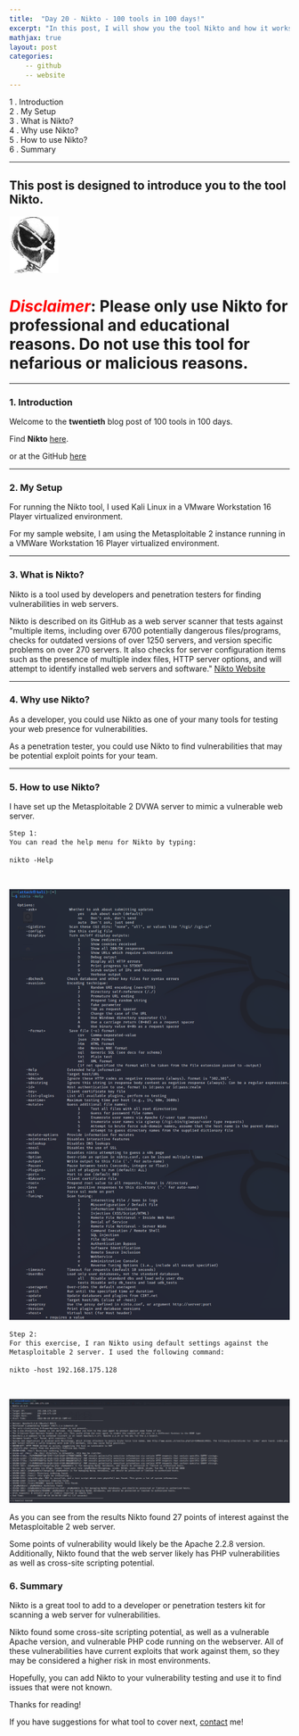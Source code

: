 ```yaml
---
title:  "Day 20 - Nikto - 100 tools in 100 days!"
excerpt: "In this post, I will show you the tool Nikto and how it works."
mathjax: true
layout: post
categories:
    -- github
    -- website
---
```


1 . Introduction
<br>
2 . My Setup
<br>
3 . What is Nikto?
<br>
4 . Why use Nikto?
<br>
5 . How to use Nikto?
<br>
6 . Summary

---

## This post is designed to introduce you to the tool Nikto.

![](https://raw.githubusercontent.com/matthewomccorkle/matthewomccorkle.github.io/master/_posts/assets/100%20tools/nikto/nikto0.png)

# <span style="color:red">***Disclaimer***</span>: **Please only use Nikto for professional and educational reasons. Do not use this tool for nefarious or malicious reasons.**

---

### 1. **Introduction**

Welcome to the **twentieth** blog post of 100 tools in 100 days.<br> 


Find **Nikto** [here](https://cirt.net/Nikto2).

or at the GitHub [here](https://github.com/sullo/nikto)

---

### 2. **My Setup**

For running the Nikto tool, I used Kali Linux in a VMware Workstation 16 Player virtualized environment.

For my sample website, I am using the Metasploitable 2 instance running in a VMWare Workstation 16 Player virtualized environment. 

---

### 3. **What is Nikto?**

Nikto is a tool used by developers and penetration testers for finding vulnerabilities in web servers. 

Nikto is described on its GitHub as a web server scanner that tests against "multiple items, including over 6700 potentially dangerous files/programs, checks for outdated versions of over 1250 servers, and version specific problems on over 270 servers. It also checks for server configuration items such as the presence of multiple index files, HTTP server options, and will attempt to identify installed web servers and software." [Nikto Website](https://github.com/sullo/nikto/wiki/Overview-&-Description#:~:text=for%20multiple%20items,servers%20and%20software.)

---

### 4. **Why use Nikto?**

As a developer, you could use Nikto as one of your many tools for testing your web presence for vulnerabilities. 

As a penetration tester, you could use Nikto to find vulnerabilities that may be potential exploit points for your team. 

---

### 5. **How to use Nikto?**

I have set up the Metasploitable 2 DVWA server to mimic a vulnerable web server.

    Step 1:
    You can read the help menu for Nikto by typing:

    nikto -Help

<br>

![](https://raw.githubusercontent.com/matthewomccorkle/matthewomccorkle.github.io/master/_posts/assets/100%20tools/nikto/nikto2.PNG)

    Step 2:
    For this exercise, I ran Nikto using default settings against the 
    Metasploitable 2 server. I used the following command:

    nikto -host 192.168.175.128

<br>

![](https://raw.githubusercontent.com/matthewomccorkle/matthewomccorkle.github.io/master/_posts/assets/100%20tools/nikto/nikto1.PNG)

As you can see from the results Nikto found 27 points of interest against the Metasploitable 2 web server.

Some points of vulnerability would likely be the Apache 2.2.8 version. Additionally, Nikto found that the web server likely has PHP vulnerabilities as well as cross-site scripting potential. 

### 6. **Summary**

Nikto is a great tool to add to a developer or penetration testers kit for scanning a web server for vulnerabilities. 

Nikto found some cross-site scripting potential, as well as a vulnerable Apache version, and vulnerable PHP code running on the webserver. All of these vulnerabilities have current exploits that work against them, so they may be considered a higher risk in most environments. 

Hopefully, you can add Nikto to your vulnerability testing and use it to find issues that were not known. 

Thanks for reading!<br>

If you have suggestions for what tool to cover next, [contact](mailto:matthew.o.mccorkle@gmail.com) me!

